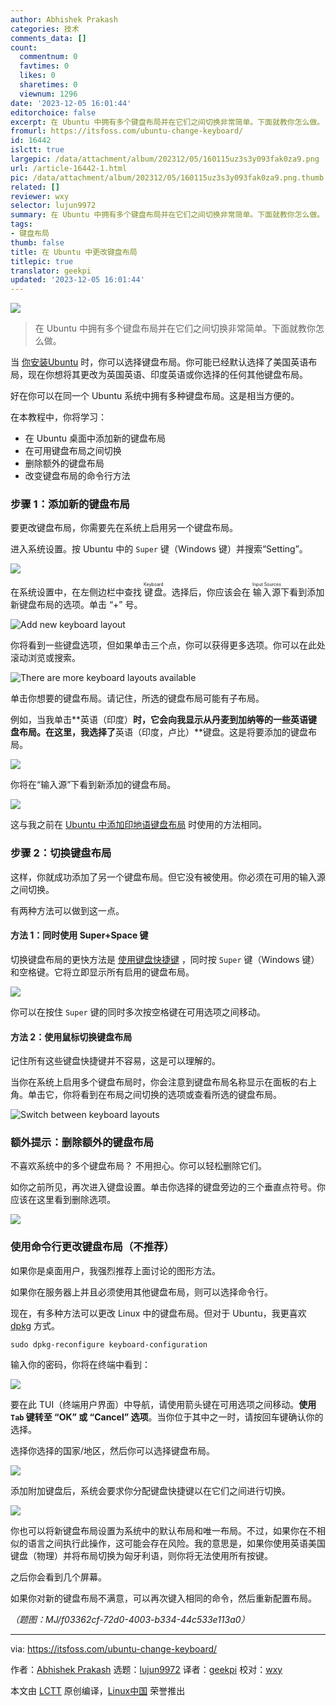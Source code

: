 ```yaml
---
author: Abhishek Prakash
categories: 技术
comments_data: []
count:
  commentnum: 0
  favtimes: 0
  likes: 0
  sharetimes: 0
  viewnum: 1296
date: '2023-12-05 16:01:44'
editorchoice: false
excerpt: 在 Ubuntu 中拥有多个键盘布局并在它们之间切换非常简单。下面就教你怎么做。
fromurl: https://itsfoss.com/ubuntu-change-keyboard/
id: 16442
islctt: true
largepic: /data/attachment/album/202312/05/160115uz3s3y093fak0za9.png
url: /article-16442-1.html
pic: /data/attachment/album/202312/05/160115uz3s3y093fak0za9.png.thumb.jpg
related: []
reviewer: wxy
selector: lujun9972
summary: 在 Ubuntu 中拥有多个键盘布局并在它们之间切换非常简单。下面就教你怎么做。
tags:
- 键盘布局
thumb: false
title: 在 Ubuntu 中更改键盘布局
titlepic: true
translator: geekpi
updated: '2023-12-05 16:01:44'
---
```


![](/data/attachment/album/202312/05/160115uz3s3y093fak0za9.png)



> 
> 在 Ubuntu 中拥有多个键盘布局并在它们之间切换非常简单。下面就教你怎么做。
> 
> 
> 


当 [你安装Ubuntu](https://itsfoss.com/install-ubuntu/) 时，你可以选择键盘布局。你可能已经默认选择了美国英语布局，现在你想将其更改为英国英语、印度英语或你选择的任何其他键盘布局。


好在你可以在同一个 Ubuntu 系统中拥有多种键盘布局。这是相当方便的。


在本教程中，你将学习：


* 在 Ubuntu 桌面中添加新的键盘布局
* 在可用键盘布局之间切换
* 删除额外的键盘布局
* 改变键盘布局的命令行方法


### 步骤 1：添加新的键盘布局


要更改键盘布局，你需要先在系统上启用另一个键盘布局。


进入系统设置。按 Ubuntu 中的 `Super` 键（Windows 键）并搜索“Setting”。


![](/data/attachment/album/202312/05/160144injsdaa4qpdia2db.png)


在系统设置中，在左侧边栏中查找 <ruby> 键盘 <rt>  Keyboard </rt></ruby>。选择后，你应该会在 <ruby> 输入源 <rt>  Input Sources </rt></ruby> 下看到添加新键盘布局的选项。单击 “+” 号。


![Add new keyboard layout](/data/attachment/album/202312/05/160144vzmvu5bee570b3r5.png)


你将看到一些键盘选项，但如果单击三个点，你可以获得更多选项。你可以在此处滚动浏览或搜索。


![There are more keyboard layouts available](/data/attachment/album/202312/05/160145c9m9x5rxpx7kagx6.png)


单击你想要的键盘布局。请记住，所选的键盘布局可能有子布局。


例如，当我单击\*\*英语（印度）**时，它会向我显示从丹麦到加纳等的一些英语键盘布局。在这里，我选择了**英语（印度，卢比）\*\*键盘。这是将要添加的键盘布局。


![](/data/attachment/album/202312/05/160145c3o2m5n35mywtmpm.png)


你将在“输入源”下看到新添加的键盘布局。


![](/data/attachment/album/202312/05/160146bipxixuooxcwpsab.png)


这与我之前在 [Ubuntu 中添加印地语键盘布局](https://itsfoss.com/type-indian-languages-ubuntu/) 时使用的方法相同。


### 步骤 2：切换键盘布局


这样，你就成功添加了另一个键盘布局。但它没有被使用。你必须在可用的输入源之间切换。


有两种方法可以做到这一点。


#### 方法 1：同时使用 Super+Space 键


切换键盘布局的更快方法是 [使用键盘快捷键](https://itsfoss.com/ubuntu-shortcuts/) ，同时按 `Super` 键（Windows 键）和空格键。它将立即显示所有启用的键盘布局。


![](/data/attachment/album/202312/05/160146k4epkq6ske2s97ci.png)


你可以在按住 `Super` 键的同时多次按空格键在可用选项之间移动。


#### 方法 2：使用鼠标切换键盘布局


记住所有这些键盘快捷键并不容易，这是可以理解的。


当你在系统上启用多个键盘布局时，你会注意到键盘布局名称显示在面板的右上角。单击它，你将看到在布局之间切换的选项或查看所选的键盘布局。


![Switch between keyboard layouts](/data/attachment/album/202312/05/160146m4rr20zd06vbu2t9.png)


### 额外提示：删除额外的键盘布局


不喜欢系统中的多个键盘布局？ 不用担心。你可以轻松删除它们。


如你之前所见，再次进入键盘设置。单击你选择的键盘旁边的三个垂直点符号。你应该在这里看到删除选项。


![](/data/attachment/album/202312/05/160147dizpzbbld2bp3ifz.png)


### 使用命令行更改键盘布局（不推荐）


如果你是桌面用户，我强烈推荐上面讨论的图形方法。


如果你在服务器上并且必须使用其他键盘布局，则可以选择命令行。


现在，有多种方法可以更改 Linux 中的键盘布局。但对于 Ubuntu，我更喜欢 [dpkg](https://wiki.debian.org/dpkg) 方式。



```
sudo dpkg-reconfigure keyboard-configuration

```

输入你的密码，你将在终端中看到：


![](/data/attachment/album/202312/05/160147onnoyqnwzwkqkqwb.png)


要在此 TUI（终端用户界面）中导航，请使用箭头键在可用选项之间移动。**使用 `Tab` 键转至 “OK” 或 “Cancel” 选项**。当你位于其中之一时，请按回车键确认你的选择。


选择你选择的国家/地区，然后你可以选择键盘布局。


![](/data/attachment/album/202312/05/160147mi3vskd3vk9mwybk.png)


添加附加键盘后，系统会要求你分配键盘快捷键以在它们之间进行切换。


![](/data/attachment/album/202312/05/160148zv4fmf0i80m8o0es.png)


你也可以将新键盘布局设置为系统中的默认布局和唯一布局。不过，如果你在不相似的语言之间执行此操作，这可能会存在风险。我的意思是，如果你使用英语美国键盘（物理）并将布局切换为匈牙利语，则你将无法使用所有按键。


之后你会看到几个屏幕。


如果你对新的键盘布局不满意，可以再次键入相同的命令，然后重新配置布局。


*（题图：MJ/f03362cf-72d0-4003-b334-44c533e113a0）*




---


via: <https://itsfoss.com/ubuntu-change-keyboard/>


作者：[Abhishek Prakash](https://itsfoss.com/author/abhishek/) 选题：[lujun9972](https://github.com/lujun9972) 译者：[geekpi](https://github.com/geekpi) 校对：[wxy](https://github.com/wxy)


本文由 [LCTT](https://github.com/LCTT/TranslateProject) 原创编译，[Linux中国](https://linux.cn/) 荣誉推出